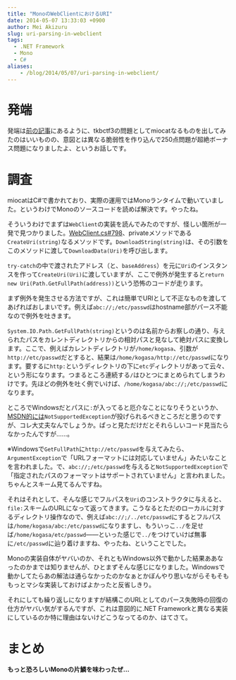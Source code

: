 ```yaml
---
title: "MonoのWebClientにおけるURI"
date: 2014-05-07 13:33:03 +0900
author: Mei Akizuru
slug: uri-parsing-in-webclient
tags:
  - .NET Framework
  - Mono
  - C#
aliases:
    - /blog/2014/05/07/uri-parsing-in-webclient/
---
```


# 発端

発端は[前の記事](/blog/2014/05/07/tkbctf3-miocat/)にあるように、tkbctf3の問題としてmiocatなるものを出してみたのはいいものの、意図とは異なる脆弱性を作り込んで250点問題が超絶ボーナス問題になりましたよ、というお話しです。

# 調査

miocatはC#で書かれており、実際の運用ではMonoランタイムで動いていました。というわけでMonoのソースコードを読めば解決です。やったね。

そういうわけでまずは`WebClient`の実装を読んでみたのですが、怪しい箇所が一発で見つかりました。[WebClient.cs#798](https://github.com/mono/mono/blob/2d573ae1ceac1656f0293cca3736dcb10c28be38/mcs/class/System/System.Net/WebClient.cs#L798)、privateメソッドである`CreateUri(string)`なるメソッドです。`DownloadString(string)`は、その引数をこのメソッドに渡して`DownloadData(Uri)`を呼び出します。

`try-catch`の中で渡されたアドレス（と、`baseAddress`）を元に`Uri`のインスタンスを作って`CreateUri(Uri)`に渡していますが、ここで例外が発生すると`return new Uri(Path.GetFullPath(address))`という恐怖のコードが走ります。

まず例外を発生させる方法ですが、これは簡単でURIとして不正なものを渡してあげればおしまいです。例えば`abc://;/etc/passwd`はhostname部がパース不能なので例外を吐きます。

`System.IO.Path.GetFullPath(string)`というのは名前からお察しの通り、与えられたパスをカレントディレクトリからの相対パスと見なして絶対パスに変換します。ここで、例えばカレントディレクトリが`/home/kogasa`、引数が`http://etc/passwd`だとすると、結果は`/home/kogasa/http://etc/passwd`になります。要するに`http:`というディレクトリの下に`etc`ディレクトリがあって云々、という形になります。つまるところ連続する`/`はひとつにまとめられてしまうわけです。先ほどの例外を吐く例でいけば、`/home/kogasa/abc://;/etc/passwd`になります。

ところでWindowsだとパスに`:`が入ってると厄介なことになりそうというか、[MSDN的には](http://msdn.microsoft.com/ja-jp/library/system.io.path.getfullpath%28v=vs.110%29.aspx)`NotSupportedException`が投げられるべきところだと思うのですが、コレ大丈夫なんでしょうか。ぱっと見ただけだとそれらしいコード見当たらなかったんですが……。

※Windowsで`GetFullPath`に`http://etc/passwd`を与えてみたら、`ArgumentException`で「URLフォーマットには対応していません」みたいなことを言われました。で、`abc://;/etc/passwd`を与えると`NotSupportedException`で「指定されたパスのフォーマットはサポートされていません」と言われました。ちゃんとスキーム見てるんですね。

それはそれとして、そんな感じでフルパスを`Uri`のコンストラクタに与えると、`file:`スキームのURLになって返ってきます。こうなるとただのローカルに対するディレクトリ操作なので、例えば`abc://;/../etc/passwd`にするとフルパスは`/home/kogasa/abc:/etc/passwd`になりますし、もういっこ`../`を足せば`/home/kogasa/etc/passwd`——といった感じで`../`をつけていけば無事に`/etc/passwd`に辿り着けますね、やったね、ということでした。

Monoの実装自体がヤバいのか、それともWindows以外で動かした結果ああなったのかまでは知りませんが、ひとまずそんな感じになりました。Windowsで動かしてたらあの解法は通らなかったのかなぁとかぼんやり思いながらそもそももっとマシな実装しておけばよかったと反省しきり。

それにしても繰り返しになりますが結構このURLとしてのパース失敗時の回復の仕方がヤバい気がするんですが、これは意図的に.NET Frameworkと異なる実装にしているのか特に理由はないけどこうなってるのか、はてさて。

# まとめ

**もっと恐ろしいMonoの片鱗を味わったぜ…**